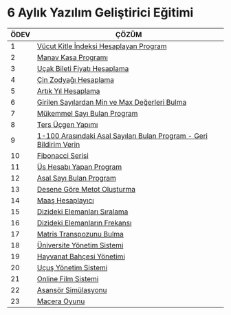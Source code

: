 # 6 Aylık Yazılım Geliştirici Eğitimi
|    ÖDEV | ÇÖZÜM
|------------|----------|
|1|[Vücut Kitle İndeksi Hesaplayan Program](https://github.com/Enummethod/Six_months_software_developer_training/blob/main/BMI/readme.md)|
|2|[Manav Kasa Programı](https://github.com/Enummethod/Six_months_software_developer_training/tree/main/GroceryStoreProgram)|
|3|[Uçak Bileti Fiyatı Hesaplama](https://github.com/Enummethod/Six_months_software_developer_training/tree/main/FlightTicket)|
|4|[Çin Zodyağı Hesaplama](https://github.com/Enummethod/Six_months_software_developer_training/tree/main/ChinaZodiac)|
|5|[Artık Yıl Hesaplama](https://github.com/Enummethod/Six_months_software_developer_training/tree/main/LeapYear)|
|6|[Girilen Sayılardan Min ve Max Değerleri Bulma](https://github.com/Enummethod/Six_months_software_developer_training/tree/main/Max_min)|
|7|[Mükemmel Sayı Bulan Program](https://github.com/Enummethod/Six_months_software_developer_training/tree/main/PerfectNumber)|
|8|[Ters Üçgen Yapımı](https://github.com/Enummethod/Six_months_software_developer_training/tree/main/OppositeTriangle)|
|9|[1-100 Arasındaki Asal Sayıları Bulan Program - Geri Bildirim Verin](https://github.com/Enummethod/Six_months_software_developer_training/tree/main/PrimeNumber)|
|10|[Fibonacci Serisi](https://github.com/Enummethod/Six_months_software_developer_training/tree/main/FibonacciSeries)|
|11|[Üs Hesabı Yapan Program](https://github.com/Enummethod/Six_months_software_developer_training/tree/main/RecursivePower)|
|12|[Asal Sayı Bulan Program](https://github.com/Enummethod/Six_months_software_developer_training/tree/main/RecursivePrimeNum)|
|13|[Desene Göre Metot Oluşturma](https://github.com/Enummethod/Six_months_software_developer_training/tree/main/RecursivePattern)|
|14|[Maaş Hesaplayıcı](https://github.com/Enummethod/Six_months_software_developer_training/tree/main/SalaryCalculator)|
|15|[Dizideki Elemanları Sıralama](https://github.com/Enummethod/Six_months_software_developer_training/tree/main/ArrayOrder)|
|16|[Dizideki Elemanların Frekansı](https://github.com/Enummethod/Six_months_software_developer_training/tree/main/ArrayCount)|
|17|[ Matris Transpozunu Bulma](https://github.com/Enummethod/Six_months_software_developer_training/tree/main/ArrayTranspose)|
|18|[Üniversite Yönetim Sistemi](https://github.com/Enummethod/Six_months_software_developer_training/tree/main/University%20Management%20System)|
|19|[Hayvanat Bahçesi Yönetimi](https://github.com/Enummethod/Six_months_software_developer_training/tree/main/Zoo%20Management%20System)|
|20|[Uçuş Yönetim Sistemi](https://github.com/Enummethod/Six_months_software_developer_training/tree/main/Flight%20Management%20system)|
|21|[Online Film Sistemi](https://github.com/Enummethod/Six_months_software_developer_training/tree/main/Online%20Movie%20System)|
|22|[Asansör Simülasyonu](https://github.com/Enummethod/Six_months_software_developer_training/tree/main/Elevator%20Simulation)|
|23|[Macera Oyunu](https://github.com/Enummethod/Six_months_software_developer_training/tree/main/AdventureGames)|
